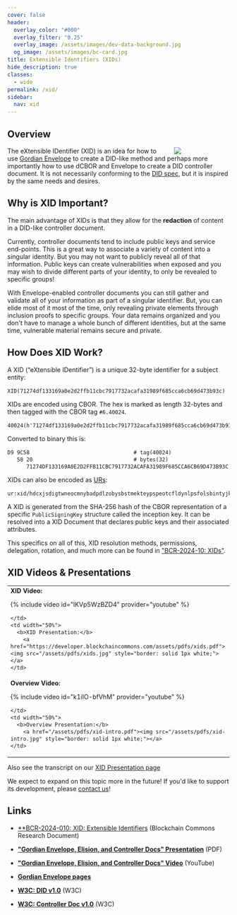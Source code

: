 ```yaml
---
cover: false
header:
  overlay_color: "#000"
  overlay_filter: "0.25"
  overlay_image: /assets/images/dev-data-background.jpg
  og_image: /assets/images/bc-card.jpg
title: Extensible Identifiers (XIDs)
hide_description: true
classes:
  - wide
permalink: /xid/
sidebar:
  nav: xid
---
```


## Overview

<a href="/core-stack/"><img src="https://developer.blockchaincommons.com/assets/images/bc-stack-core-id.png" style="float: right; margin-left: 20px;" width="25%"></a>

The eXtensible IDentifier (XID) is an idea for how to use [Gordian Envelope](/envelope/) to create a DID-like method and perhaps more importantly how to use dCBOR and Envelope to create a DID controller document. It is not necessarily conforming to the [DID spec](https://www.w3.org/TR/did-core/), but it is inspired by the same needs and desires.

## Why is XID Important?

The main advantage of XIDs is that they allow for the **redaction** of content in a DID-like controller document. 

Currently, controller documents tend to include public keys and service end-points. This is a great way to associate a variety of content into a singular identity. But you may not want to publicly reveal all of that information. Public keys can create vulnerabilities when exposed and you may wish to divide different parts of your identity, to only be revealed to specific groups!

With Envelope-enabled controller documents you can still gather and validate all of your information as part of a singular identifier. But, you can elide most of it most of the time, only revealing private elements through inclusion proofs to specific groups. Your data remains organized and you don't have to manage a whole bunch of different identities, but at the same time, vulnerable material remains secure and private.

## How Does XID Work?

A XID (“eXtensible IDentifier”) is a unique 32-byte identifier for a subject entity:
```
XID(71274df133169a0e2d2ffb11cbc7917732acafa31989f685cca6cb69d473b93c)
```
XIDs are encoded using CBOR. The hex is marked as length 32-bytes and then tagged with the CBOR tag `#6.40024`.
```
40024(h'71274df133169a0e2d2ffb11cbc7917732acafa31989f685cca6cb69d473b93c')
```
Converted to binary this is:
```
D9 9C58                                 # tag(40024)
   58 20                                # bytes(32)
      71274DF133169A0E2D2FFB11CBC7917732ACAFA31989F685CCA6CB69D473B93C
```
XIDs can also be encoded as [URs](/ur/):
```
ur:xid/hdcxjsdigtwneocmnybadpdlzobysbstmekteypspeotcfldynlpsfolsbintyjkrhfnvsbyrdfw
```

A XID is generated from the SHA-256 hash of the CBOR representation of a specific `PublicSigningKey` structure called the inception key. It can be resolved into a XID Document that declares public keys and their associated attributes.

This specifics on all of this, XID resolution methods, permissions, delegation, rotation, and much more can be found in ["BCR-2024-10: XIDs"](https://github.com/BlockchainCommons/Research/blob/master/papers/bcr-2024-010-xid.md).

## XID Videos & Presentations

<center>
<table width="100%">
  <tr>
    <td width="50%">
      <b>XID Video:</b>

{% include video id="lKVp5WzBZD4" provider="youtube" %}

    </td>
    <td width="50%">
      <b>XID Presentation:</b>
        <a href="https://developer.blockchaincommons.com/assets/pdfs/xids.pdf"><img src="/assets/pdfs/xids.jpg" style="border: solid 1px white;"></a>
    </td>
  </tr>
  <tr>
    <td width="50%">
      <b>Overview Video:</b>

{% include video id="k1iIO-bfVhM" provider="youtube" %}

    </td>
    <td width="50%">
      <b>Overview Presentation:</b>
        <a href="/assets/pdfs/xid-intro.pdf"><img src="/assets/pdfs/xid-intro.jpg" style="border: solid 1px white;"></a>
    </td>
  </tr>
</table>
</center>

Also see the transcript on our [XID Presentation page](/xid/presentation/)

We expect to expand on this topic more in the future! If you'd like to support its development, please <a href="mailto:team@blockchaincommons.com">contact us</a>!

## Links

* [**BCR-2024-010: XID: Extensible Identifiers](https://github.com/BlockchainCommons/Research/blob/master/papers/bcr-2024-010-xid.md) (Blockchain Commons Research Document)
* [**"Gordian Envelope, Elision, and Controller Docs" Presentation**](/assets/pdfs/xid-intro.pdf) (PDF)
* [**"Gordian Envelope, Elision, and Controller Docs" Video**](https://www.youtube.com/watch?v=k1iIO-bfVhM) (YouTube)
* [**Gordian Envelope pages**](/envelope/)

* [**W3C: DID v1.0**](https://www.w3.org/TR/did-core/) (W3C) 
* [**W3C: Controller Doc v1.0**](https://www.w3.org/TR/controller-document/) (W3C)
